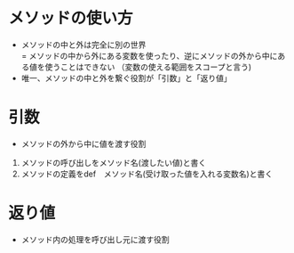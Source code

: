 # メソッドの使い方
- メソッドの中と外は完全に別の世界  
  = メソッドの中から外にある変数を使ったり、逆にメソッドの外から中にある値を使うことはできない
    （変数の使える範囲をスコープと言う)
- 唯一、メソッドの中と外を繋ぐ役割が「引数」と「返り値」

# 引数
- メソッドの外から中に値を渡す役割
1. メソッドの呼び出しをメソッド名(渡したい値)と書く
2. メソッドの定義をdef　メソッド名(受け取った値を入れる変数名)と書く

# 返り値
- メソッド内の処理を呼び出し元に渡す役割
